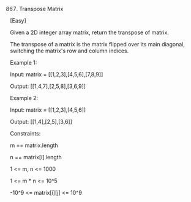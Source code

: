 867. Transpose Matrix

[Easy]

Given a 2D integer array matrix, return the transpose of matrix.

The transpose of a matrix is the matrix flipped over its main diagonal, switching the matrix's row and column indices.

Example 1:

Input: matrix = [[1,2,3],[4,5,6],[7,8,9]]

Output: [[1,4,7],[2,5,8],[3,6,9]]

Example 2:

Input: matrix = [[1,2,3],[4,5,6]]

Output: [[1,4],[2,5],[3,6]]
 

Constraints:

m == matrix.length

n == matrix[i].length

1 <= m, n <= 1000

1 <= m * n <= 10^5

-10^9 <= matrix[i][j] <= 10^9